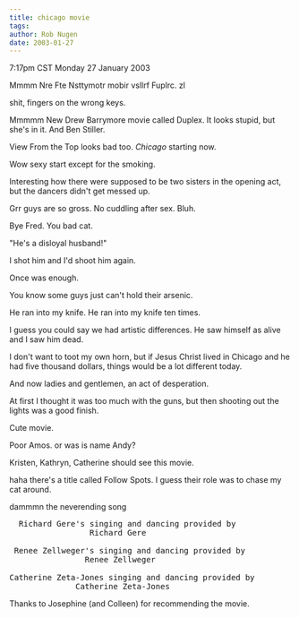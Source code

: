 ```yaml
---
title: chicago movie
tags: 
author: Rob Nugen
date: 2003-01-27
---
```


<p class=date>7:17pm CST Monday 27 January 2003</p>

<p>Mmmm Nre Fte  Nsttymotr mobir vsllrf Fuplrc.  zl

<p>shit, fingers on the wrong keys.</p>

<p>Mmmmm New Drew Barrymore movie called Duplex.  It looks stupid, but
she's in it.  And Ben Stiller.</p>

<p>View From the Top looks bad too.  <em>Chicago</em> starting
now.</p>

<p>Wow sexy start except for the smoking.</p>

<p>Interesting how there were supposed to be two sisters in the
opening act, but the dancers didn't get messed up.</p>

<p>Grr guys are so gross.  No cuddling after sex.  Bluh.</p>

<p>Bye Fred.  You bad cat.</p>

<p>"He's a disloyal husband!"</p>

<p>I shot him and I'd shoot him again.</p>

<p>Once was enough.</p>

<p>You know some guys just can't hold their arsenic.</p>

<p>He ran into my knife.
He ran into my knife ten times.</p>

<p>I guess you could say we had artistic differences.  He saw himself
as alive and I saw him dead.</p>

<p>I don't want to toot my own horn, but if Jesus Christ lived in
Chicago and he had five thousand dollars, things would be a lot
different today.</p>

<p>And now ladies and gentlemen, an act of desperation.</p>

<p>At first I thought it was too much with the guns, but then shooting
out the lights was a good finish.</p>

<p>Cute movie.</p>

<p>Poor Amos.  or was is name Andy?</p>

<p>Kristen, Kathryn, Catherine should see this movie.</p>

<p>haha there's a title called Follow Spots.  I guess their role was
to chase my cat around.</p>

<p>dammmn the neverending song</p>

<pre>
  Richard Gere's singing and dancing provided by 
                 Richard Gere  

 Renee Zellweger's singing and dancing provided by 
                Renee Zellweger

Catherine Zeta-Jones singing and dancing provided by 
              Catherine Zeta-Jones
</pre>

<p>Thanks to Josephine (and Colleen) for recommending the movie.</p>

